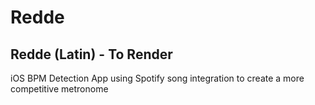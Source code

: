# Redde
## Redde (Latin) - To Render
iOS BPM Detection App using Spotify song integration to create a more competitive metronome
